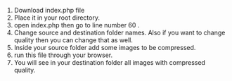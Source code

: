 1. Download index.php file
2. Place it in your root directory.
3. open index.php then go to line number 60 . 
4. Change source and destination folder names. Also if you want to change quality then you can change that as well.
5. Inside your source folder add some images to be compressed. 
6. run this file through your browser.
7. You will see in your destination folder all images with compressed quality.

